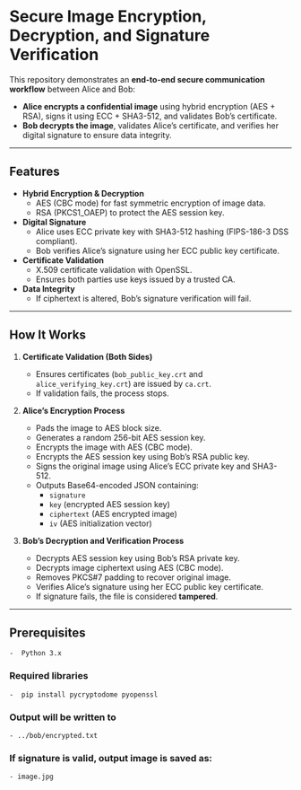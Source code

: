 # Secure Image Encryption, Decryption, and Signature Verification

This repository demonstrates an **end-to-end secure communication workflow** between Alice and Bob:
- **Alice encrypts a confidential image** using hybrid encryption (AES + RSA), signs it using ECC + SHA3-512, and validates Bob’s certificate.
- **Bob decrypts the image**, validates Alice’s certificate, and verifies her digital signature to ensure data integrity.

---

## Features

- **Hybrid Encryption & Decryption**
  - AES (CBC mode) for fast symmetric encryption of image data.
  - RSA (PKCS1_OAEP) to protect the AES session key.
- **Digital Signature**
  - Alice uses ECC private key with SHA3-512 hashing (FIPS-186-3 DSS compliant).
  - Bob verifies Alice’s signature using her ECC public key certificate.
- **Certificate Validation**
  - X.509 certificate validation with OpenSSL.
  - Ensures both parties use keys issued by a trusted CA.
- **Data Integrity**
  - If ciphertext is altered, Bob’s signature verification will fail.

---
## How It Works

1. **Certificate Validation (Both Sides)**  
   - Ensures certificates (`bob_public_key.crt` and `alice_verifying_key.crt`) are issued by `ca.crt`.
   - If validation fails, the process stops.

2. **Alice’s Encryption Process**  
   - Pads the image to AES block size.  
   - Generates a random 256-bit AES session key.  
   - Encrypts the image with AES (CBC mode).  
   - Encrypts the AES session key using Bob’s RSA public key.  
   - Signs the original image using Alice’s ECC private key and SHA3-512.  
   - Outputs Base64-encoded JSON containing:  
     - `signature`  
     - `key` (encrypted AES session key)  
     - `ciphertext` (AES encrypted image)  
     - `iv` (AES initialization vector)

3. **Bob’s Decryption and Verification Process**  
   - Decrypts AES session key using Bob’s RSA private key.  
   - Decrypts image ciphertext using AES (CBC mode).  
   - Removes PKCS#7 padding to recover original image.  
   - Verifies Alice’s signature using her ECC public key certificate.  
   - If signature fails, the file is considered **tampered**.

---

## Prerequisites
    -  Python 3.x

### Required libraries
    -  pip install pycryptodome pyopenssl
    
### Output will be written to
    - ../bob/encrypted.txt 
    
### If signature is valid, output image is saved as:
    - image.jpg
